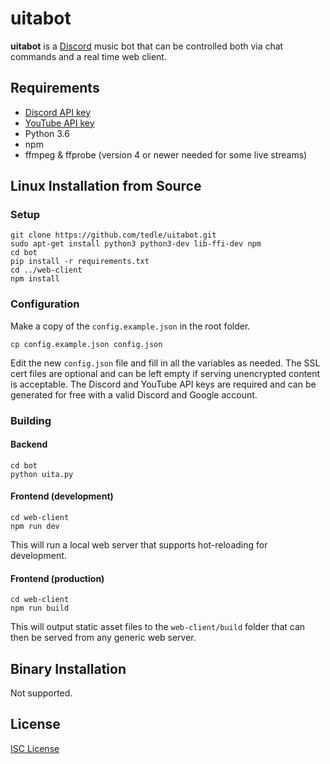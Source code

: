 # uitabot
**uitabot** is a [Discord](https://discordapp.com/) music bot that can be controlled both via chat commands and a real time web client.

## Requirements
* [Discord API key](https://discordapp.com/developers)
* [YouTube API key](https://developers.google.com/youtube/v3/)
* Python 3.6
* npm
* ffmpeg & ffprobe (version 4 or newer needed for some live streams)

## Linux Installation from Source
### Setup
```
git clone https://github.com/tedle/uitabot.git
sudo apt-get install python3 python3-dev lib-ffi-dev npm
cd bot
pip install -r requirements.txt
cd ../web-client
npm install
```

### Configuration
Make a copy of the `config.example.json` in the root folder.
```
cp config.example.json config.json
```
Edit the new `config.json` file and fill in all the variables as needed. The SSL cert files are optional and can be left empty if serving unencrypted content is acceptable. The Discord and YouTube API keys are required and can be generated for free with a valid Discord and Google account.

### Building
#### Backend
```
cd bot
python uita.py
```
#### Frontend (development)
```
cd web-client
npm run dev
```
This will run a local web server that supports hot-reloading for development.
#### Frontend (production)
```
cd web-client
npm run build
```
This will output static asset files to the `web-client/build` folder that can then be served from any generic web server.

## Binary Installation
Not supported.

## License
[ISC License](https://github.com/tedle/uitabot/blob/master/LICENSE)
